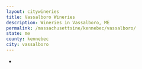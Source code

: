 ```yaml
---
layout: citywineries
title: Vassalboro Wineries
description: Wineries in Vassalboro, ME
permalink: /massachusettsine/kennebec/vassalboro/
state: me
county: kennebec
city: vassalboro
---
```

-
